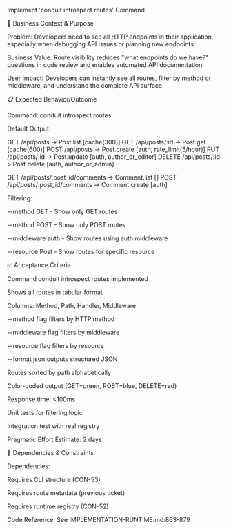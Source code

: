 Implement 'conduit introspect routes' Command

🎯 Business Context & Purpose

Problem: Developers need to see all HTTP endpoints in their application, especially when debugging API issues or planning new endpoints.

Business Value: Route visibility reduces "what endpoints do we have?" questions in code review and enables automated API documentation.

User Impact: Developers can instantly see all routes, filter by method or middleware, and understand the complete API surface.

📋 Expected Behavior/Outcome

Command: conduit introspect routes

Default Output:

GET /api/posts -> Post.list [cache(300)]
GET /api/posts/:id -> Post.get [cache(600)]
POST /api/posts -> Post.create [auth, rate_limit(5/hour)]
PUT /api/posts/:id -> Post.update [auth, author_or_editor]
DELETE /api/posts/:id -> Post.delete [auth, author_or_admin]

GET /api/posts/:post_id/comments -> Comment.list []
POST /api/posts/:post_id/comments -> Comment.create [auth]

Filtering:

--method GET - Show only GET routes

--method POST - Show only POST routes

--middleware auth - Show routes using auth middleware

--resource Post - Show routes for specific resource

✅ Acceptance Criteria

Command conduit introspect routes implemented

Shows all routes in tabular format

Columns: Method, Path, Handler, Middleware

--method <METHOD> flag filters by HTTP method

--middleware <NAME> flag filters by middleware

--resource <NAME> flag filters by resource

--format json outputs structured JSON

Routes sorted by path alphabetically

Color-coded output (GET=green, POST=blue, DELETE=red)

Response time: <100ms

Unit tests for filtering logic

Integration test with real registry

Pragmatic Effort Estimate: 2 days

🔗 Dependencies & Constraints

Dependencies:

Requires CLI structure (CON-53)

Requires route metadata (previous ticket)

Requires runtime registry (CON-52)

Code Reference: See IMPLEMENTATION-RUNTIME.md:863-879

